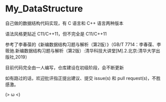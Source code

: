 # My_DataStructure
自己做的数据结构代码实现，有 C 语言和 C++ 语言两种版本

语法风格更贴近 C11/C++11，但不完全是 C11/C++11

参考了李春葆的《新编数据结构习题与解析（第2版）》（GB/T 7714：李春葆、李筱驰.新编数据结构习题与解析（第2版）:清华科技大讲堂[M].2.北京:清华大学出版社,2019）


目前代码完全由一人编写，仓库建设在初级阶段，会不断更新

如有路过的话，欢迎批评指正提出建议、提交 issue(s) 和 pull request(s)，不胜感激。

(> ω <)
